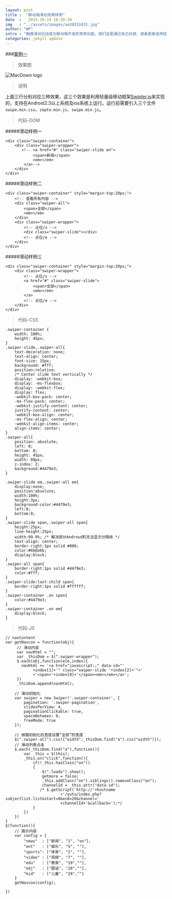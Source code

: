 ```yaml
---
layout: post
title :  "移动端滑动效果样例"
date  :   2015-10-24 16:39:30
img   : "../assets/images/aa20151031.jpg"
author: "WP"
intro : "触摸滑动已经成为移动端开发的常用功能，我们这里通过自己封装，或者直接选用轻量级的移动设备触控滑块的JS框架改写出几个常用的样例，供日后的你使用。"
categories: jekyll update
---
```

###<a href="javascript:void(0)" class="title">案例一</a>


>效果图

![MacDown logo](http://wenpingzheng.github.io/assets/images/swipter-20151024.png)

>说明

上面三行分别对应三种效果，这三个效果是利用轻量级移动框架[Swipter.js](http://www.swiper.com.cn/)来实现的，支持在Android2.3以上系统及ios系统上运行。运行前需要引入三个文件`swipe.min.css`、`zepto.min.js`、`swipe.min.js`。

>代码-DOM

#####滑动样例一

	<div class="swiper-container">
	    <div class="swiper-wrapper">
	       <!-- <a href="#" class="swiper-slide on">
	            <span>新闻</span>
	            <em></em>
	        </a>-->
	    </div>
	</div>

#####滑动样例二
   
    <div class="swiper-container" style="margin-top:20px;">
        <!-- 查看所有内容 -->
        <div class="swiper-all">
            <span>全部</span>
            <em></em>
        </div>
        <div class="swiper-wrapper">
            <!-- 占位/s -->
            <div class="swiper-slide"></div>
            <!-- 点位/e -->
        </div>
    </div>  
     
#####滑动样例三

    <div class="swiper-container" style="margin-top:20px;">
        <div class="swiper-wrapper">
            <!-- 占位/s -->
            <a href="#" class="swiper-slide">
                <span>全部</span>
                <em></em>
            </a>
            <!-- 点位/e -->
        </div>
    </div>
    
>代码-CSS

	.swiper-container {
        width: 100%;
        height: 45px;
    }
    .swiper-slide,.swiper-all{
        text-decoration: none;
        text-align: center;
        font-size: 15px;
        background: #fff;
        position:relative;
        /* Center slide text vertically */
        display: -webkit-box;
        display: -ms-flexbox;
        display: -webkit-flex;
        display: flex;
        -webkit-box-pack: center;
        -ms-flex-pack: center;
        -webkit-justify-content: center;
        justify-content: center;
        -webkit-box-align: center;
        -ms-flex-align: center;
        -webkit-align-items: center;
        align-items: center;
    }
    .swiper-all{
        position: absolute;
        left: 0;
        bottom: 0;
        height: 45px;
        width: 80px;
        z-index: 2;
        background:#4479e3;
    }

    .swiper-slide em,.swiper-all em{
        display:none;
        position:absolute;
        width:100%;
        height:3px;
        background-color:#4479e3;
        left:0;
        bottom:0;
    }
    .swiper-slide span,.swiper-all span{
        height:25px;
        line-height:25px;
        width:99.9%; /* 解决部分Androud机无法显示分隔线 */
        text-align: center;
        border-right:1px solid #000;
        color:#6b6b6b;
        display:block;
    }
    .swiper-all span{
        border-right:1px solid #4479e3;
        color:#fff;
    }
    .swiper-slide:last-child span{
        border-right:1px solid #ffffff;
    }
    .swiper-container .on span{
        color:#4479e3;
    }
    .swiper-container .on em{
        display:block;
    }
    
>代码-JS
		
	// navContent
	var getNavcon = function(obj){
	     // 滑动内容
	     var navHtml = "";
	     var _thisDom = $(".swiper-wrapper");
	     $.each(obj,function(ele,index){
	       navHtml += '<a href="javascript:;" data-id="'
		        +index[1]+'" class="swiper-slide '+index[2]+'">'
		        +'<span>'+index[0]+'</span><em></em></a>';
	     })
	     _thisDom.append(navHtml);

        // 滑动初始化
        var swiper = new Swiper('.swiper-container', {
            pagination: '.swiper-pagination',
            slidesPerView: 4,
            paginationClickable: true,
            spaceBetween: 0,
            freeMode: true
        });

        // 根据初始化的宽度设置“全部”的宽度
        $(".swiper-all").css({"width":_thisDom.find("a").css("width")});
        // 滑动列表点击
        $.each(_thisDom.find("a"),function(){
            var _this = $(this);
            _this.on("click",function(){
                if(!_this.hasClass("on"))
                {
                    $(".loads").show();
                    getmore = false;
                    _this.addClass("on").siblings().removeClass("on");
                    channelId = _this.attr("data-id");
                   /* $.getScript('http://'+hostname
                            +'/yutu/index.php?subjectlist.list&start=0&end=20&channel='
                            +channelId+'&callback=');*/
                }
            })
        })
    }
    $(function(){
        // 展示内容
        var config = {
            "news"  : ["新闻", "1", "on"],
            "ent"   : ["娱乐", "5", ""],
            "sports": ["体育", "2", ""],
            "video" : ["视频", "7", ""],
            "edu"   : ["教育", "19",""],
            "edj"   : ["图话", "20",""],
            "kid"   : ["儿童", "29",""]
        }
        getNavcon(config);

    })


